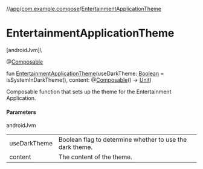 //[app](../../index.md)/[com.example.compose](index.md)/[EntertainmentApplicationTheme](-entertainment-application-theme.md)

# EntertainmentApplicationTheme

[androidJvm]\

@[Composable](https://developer.android.com/reference/kotlin/androidx/compose/runtime/Composable.html)

fun [EntertainmentApplicationTheme](-entertainment-application-theme.md)(useDarkTheme: [Boolean](https://kotlinlang.org/api/latest/jvm/stdlib/kotlin/-boolean/index.html) = isSystemInDarkTheme(), content: @[Composable](https://developer.android.com/reference/kotlin/androidx/compose/runtime/Composable.html)() -&gt; [Unit](https://kotlinlang.org/api/latest/jvm/stdlib/kotlin/-unit/index.html))

Composable function that sets up the theme for the Entertainment Application.

#### Parameters

androidJvm

| | |
|---|---|
| useDarkTheme | Boolean flag to determine whether to use the dark theme. |
| content | The content of the theme. |
